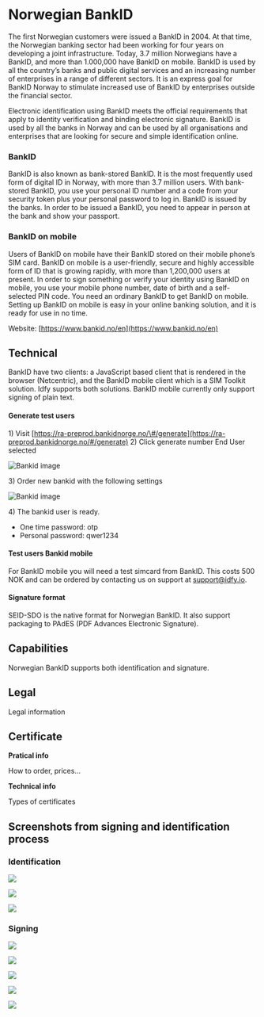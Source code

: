 # Norwegian BankID

The first Norwegian customers were issued a BankID in 2004. At that time, the Norwegian banking sector had been working for four years on developing a joint infrastructure. Today, 3.7 million Norwegians have a BankID, and more than 1.000,000 have BankID on mobile. BankID is used by all the country’s banks and public digital services and an increasing number of enterprises in a range of different sectors. It is an express goal for BankID Norway to stimulate increased use of BankID by enterprises outside the financial sector.

Electronic identification using BankID meets the official requirements that apply to identity verification and binding electronic signature. BankID is used by all the banks in Norway and can be used by all organisations and enterprises that are looking for secure and simple identification online.

### BankID

BankID is also known as bank-stored BankID. It is the most frequently used form of digital ID in Norway, with more than 3.7 million users. With bank-stored BankID, you use your personal ID number and a code from your security token plus your personal password to log in. BankID is issued by the banks. In order to be issued a BankID, you need to appear in person at the bank and show your passport.

### BankID on mobile

Users of BankID on mobile have their BankID stored on their mobile phone’s SIM card. BankID on mobile is a user-friendly, secure and highly accessible form of ID that is growing rapidly, with more than 1,200,000 users at present. In order to sign something or verify your identity using BankID on mobile, you use your mobile phone number, date of birth and a self-selected PIN code. You need an ordinary BankID to get BankID on mobile. Setting up BankID on mobile is easy in your online banking solution, and it is ready for use in no time.

Website: [https://www.bankid.no/en](https://www.bankid.no/en)

## Technical

BankID have two clients: a JavaScript based client that is rendered in the browser \(Netcentric\), and the BankID mobile client which is a SIM Toolkit solution. Idfy supports both solutions. BankID mobile currently only support signing of plain text.

#### Generate test users

1\) Visit [https://ra-preprod.bankidnorge.no/\#/generate](https://ra-preprod.bankidnorge.no/#/generate) 2\) Click generate number End User selected

![Bankid image](../.gitbook/assets/bankiduser1.png)

3\) Order new bankid with the following settings

![Bankid image](../.gitbook/assets/bankiduser2.png)

4\) The bankid user is ready.

* One time password: otp
* Personal password: qwer1234

#### Test users Bankid mobile

For BankID mobile you will need a test simcard from BankID. This costs 500 NOK and can be ordered by contacting us on support at [support@idfy.io](mailto:support@idfy.io).

#### Signature format

SEID-SDO is the native format for Norwegian BankID. It also support packaging to PAdES \(PDF Advances Electronic Signature\).

## Capabilities

Norwegian BankID supports both identification and signature.

## Legal

Legal information

## Certificate

**Pratical info**

How to order, prices...

**Technical info**

Types of certificates

## Screenshots from signing and identification process

### Identification

![](../.gitbook/assets/nbid-auth-1.png)

![](../.gitbook/assets/nbid-auth-2.png)

![](../.gitbook/assets/nbid-auth-3.png)

### Signing

![](../.gitbook/assets/nbid-sign-1.png)

![](../.gitbook/assets/nbid-sign-2.png)

![](../.gitbook/assets/nbid-sign-3.png)

![](../.gitbook/assets/nbid-sign-4.png)

![](../.gitbook/assets/nbid-sign-5.png)

